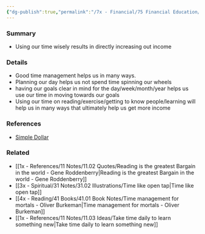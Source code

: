 ```yaml
---
{"dg-publish":true,"permalink":"/7x - Financial/75 Financial Education/75.01 Financial Notes/Wasting time results in reduced income/","title":"Wasting time results in reduced income","noteIcon":"","created":"2023-11-17T20:43:36.000+03:00","updated":"2024-02-14T20:17:37.888+03:00"}
---
```



### Summary
- Using our time wisely results in directly increasing out income

### Details
- Good time management helps us in many ways. 
- Planning our day helps us not spend time spinning our wheels
- having our goals clear in mind for the day/week/month/year helps us use our time in moving towards our goals
- Using our time on reading/exercise/getting to know people/learning will help us in many ways that ultimately help us get more income

### References
- [Simple Dollar](https://web.archive.org/web/20110902020254/http://www.thesimpledollar.com/)

### Related
- [[1x - References/11 Notes/11.02 Quotes/Reading is the greatest Bargain in the world - Gene Roddenberry\|Reading is the greatest Bargain in the world - Gene Roddenberry]]
- [[3x - Spiritual/31 Notes/31.02 Illustrations/Time like open tap\|Time like open tap]]
- [[4x - Reading/41 Books/41.01 Book Notes/Time management for mortals - Oliver Burkeman\|Time management for mortals - Oliver Burkeman]]
- [[1x - References/11 Notes/11.03 Ideas/Take time daily to learn something new\|Take time daily to learn something new]]